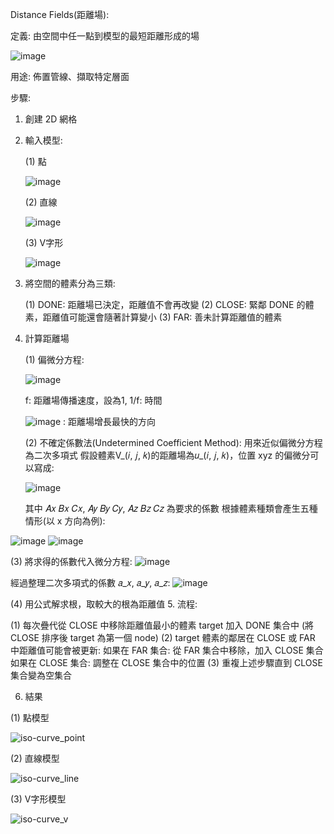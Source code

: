 Distance Fields(距離場):

定義: 由空間中任一點到模型的最短距離形成的場

![image](https://github.com/user-attachments/assets/7adc3f4c-c759-4385-ae8e-592f2756746d)

用途: 佈置管線、擷取特定層面

步驟:
1. 創建 2D 網格
   
2. 輸入模型:
   
   (1) 點
   
   ![image](https://github.com/user-attachments/assets/c26aa8f1-c8d4-4733-9b42-613b81cca2d9)
   
   (2) 直線
   
   ![image](https://github.com/user-attachments/assets/957cc538-3ed5-48b4-a1a5-8904ad64f550)
   
   (3) V字形
   
   ![image](https://github.com/user-attachments/assets/fc93408f-f44a-4060-9ec6-9ebede3707fa)
   
3. 將空間的體素分為三類:

   (1) DONE: 距離場已決定，距離值不會再改變
   (2) CLOSE: 緊鄰 DONE 的體素，距離值可能還會隨著計算變小
   (3) FAR: 善未計算距離值的體素
   
4. 計算距離場
   
   (1) 偏微分方程:
   
   ![image](https://github.com/user-attachments/assets/4e2c60ab-a9a7-4119-9a57-62ad721c18ef)
   
   f: 距離場傳播速度，設為1, 1/f: 時間
   
   ![image](https://github.com/user-attachments/assets/67ff91e7-2baf-468b-a565-07d9028cbcaa) : 距離場增長最快的方向
   
   (2) 不確定係數法(Undetermined Coefficient Method): 用來近似偏微分方程為二次多項式
   假設體素V_(𝑖, 𝑗, 𝑘)的距離場為𝑢_(𝑖, 𝑗, 𝑘)，位置 xyz 的偏微分可以寫成:
   
   ![image](https://github.com/user-attachments/assets/b5d9f029-6153-4828-ab5c-d76ca28d8a88)
   
   其中 𝐴𝑥  𝐵𝑥  𝐶𝑥, 𝐴𝑦  𝐵𝑦  𝐶𝑦, 𝐴𝑧  𝐵𝑧  𝐶𝑧 為要求的係數
   根據體素種類會產生五種情形(以 x 方向為例):
   
  ![image](https://github.com/user-attachments/assets/ec8d1af8-482e-4a5c-ac17-d5df2fb0d829)
  ![image](https://github.com/user-attachments/assets/7c90ee0f-ae04-4e0d-8b49-03f9a5349160)
  
  (3) 將求得的係數代入微分方程:
   ![image](https://github.com/user-attachments/assets/204ed66e-8ab4-486a-9d4e-48525a5d7551)
   
   經過整理二次多項式的係數 𝑎_𝑥, 𝑎_𝑦, 𝑎_𝑧:
   ![image](https://github.com/user-attachments/assets/c4f31c77-7792-4f13-96ec-9b41e029d1f8)
   
  (4) 用公式解求根，取較大的根為距離值
5. 流程:

   (1) 每次疊代從 CLOSE 中移除距離值最小的體素 target 加入 DONE 集合中 (將 CLOSE 排序後 target 為第一個 node)
   (2) target 體素的鄰居在 CLOSE 或 FAR 中距離值可能會被更新:
       如果在 FAR 集合: 從 FAR 集合中移除，加入 CLOSE 集合
       如果在 CLOSE 集合: 調整在 CLOSE 集合中的位置
   (3) 重複上述步驟直到 CLOSE 集合變為空集合
   
6. 結果
   
  (1) 點模型
  
   ![iso-curve_point](https://github.com/user-attachments/assets/f6ea3dfb-c105-4259-a656-34688e7f8544)
   
  (2) 直線模型
  
  ![iso-curve_line](https://github.com/user-attachments/assets/cfb05c86-3605-48ea-b88c-60bbcb831f3b)
  
  (3) V字形模型
  
  ![iso-curve_v](https://github.com/user-attachments/assets/e433c9cb-2ff3-43a7-8f8b-3196ce151378)
